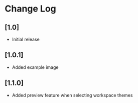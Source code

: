 # Change Log

## [1.0]
- Initial release

## [1.0.1]

- Added example image

## [1.1.0]

- Added preview feature when selecting workspace themes
